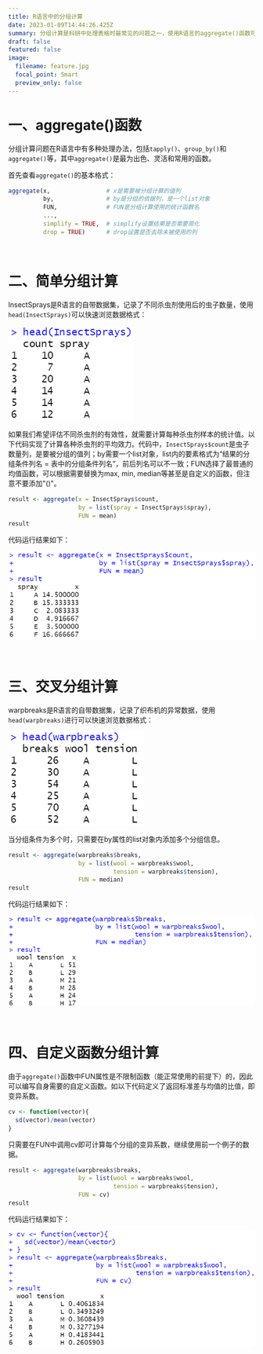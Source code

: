 ```yaml
---
title: R语言中的分组计算
date: 2023-01-09T14:44:26.425Z
summary: 分组计算是科研中处理表格时最常见的问题之一，使用R语言的aggregate()函数可以非常灵活地进行简单分组计算、交叉分组计算和调用自定义函数。
draft: false
featured: false
image:
  filename: feature.jpg
  focal_point: Smart
  preview_only: false
---
```

# 一、aggregate()函数

分组计算问题在R语言中有多种处理办法，包括`tapply()`、`group_by()`和`aggregate()`等，其中`aggregate()`是最为出色、灵活和常用的函数。

首先查看`aggregate()`的基本格式：

```r
aggregate(x,                # x是需要被分组计算的值列
          by,               # by是分组的依据列，是一个list对象
          FUN,              # FUN是分组计算使用的统计函数名
          ...,
          simplify = TRUE,  # simplify设置结果是否需要简化
          drop = TRUE)      # drop设置是否去除未被使用的列
```

&nbsp;

# 二、简单分组计算

InsectSprays是R语言的自带数据集，记录了不同杀虫剂使用后的虫子数量，使用`head(InsectSprays)`可以快速浏览数据格式：

![](p1.png)

如果我们希望评估不同杀虫剂的有效性，就需要计算每种杀虫剂样本的统计值。以下代码实现了计算各种杀虫剂的平均效力。代码中，`InsectSprays$count`是虫子数量列，是要被分组的值列；by需要一个list对象，list内的要素格式为“结果的分组条件列名 = 表中的分组条件列名”，前后列名可以不一致；FUN选择了最普通的均值函数，可以根据需要替换为max, min, median等甚至是自定义的函数，但注意不要添加"()"。

```r
result <- aggregate(x = InsectSprays$count,
                    by = list(spray = InsectSprays$spray),
                    FUN = mean)
result
```

代码运行结果如下：

![p2.png](p2.png)



&nbsp;

# 三、交叉分组计算

warpbreaks是R语言的自带数据集，记录了织布机的异常数据，使用`head(warpbreaks)`进行可以快速浏览数据格式：

![](p3.png)

当分组条件为多个时，只需要在by属性的list对象内添加多个分组信息。

```r
result <- aggregate(warpbreaks$breaks,
                    by = list(wool = warpbreaks$wool,
                              tension = warpbreaks$tension),
                    FUN = median)
result
```

代码运行结果如下：

![p4.png](p4.png)

&nbsp;

# 四、自定义函数分组计算

由于`aggregate()`函数中FUN属性是不限制函数（能正常使用的前提下）的，因此可以编写自身需要的自定义函数。如以下代码定义了返回标准差与均值的比值，即变异系数。

```r
cv <- function(vector){
  sd(vector)/mean(vector)
}
```

只需要在FUN中调用cv即可计算每个分组的变异系数，继续使用前一个例子的数据。

```r
result <- aggregate(warpbreaks$breaks,
                    by = list(wool = warpbreaks$wool,
                              tension = warpbreaks$tension),
                    FUN = cv)
result
```

代码运行结果如下：

![](p5.png)
